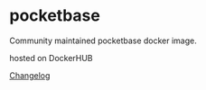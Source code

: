 # pocketbase

Community maintained pocketbase docker image.

hosted on DockerHUB

[Changelog](./CHANGELOG.md)